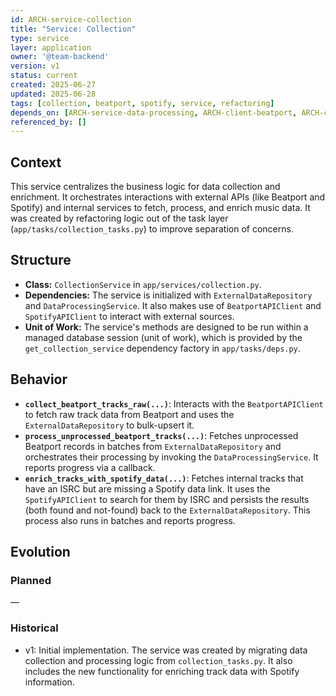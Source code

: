 ```yaml
---
id: ARCH-service-collection
title: "Service: Collection"
type: service
layer: application
owner: '@team-backend'
version: v1
status: current
created: 2025-06-27
updated: 2025-06-28
tags: [collection, beatport, spotify, service, refactoring]
depends_on: [ARCH-service-data-processing, ARCH-client-beatport, ARCH-client-spotify]
referenced_by: []
---
```

## Context
This service centralizes the business logic for data collection and enrichment. It orchestrates interactions with external APIs (like Beatport and Spotify) and internal services to fetch, process, and enrich music data. It was created by refactoring logic out of the task layer (`app/tasks/collection_tasks.py`) to improve separation of concerns.

## Structure
- **Class:** `CollectionService` in `app/services/collection.py`.
- **Dependencies:** The service is initialized with `ExternalDataRepository` and `DataProcessingService`. It also makes use of `BeatportAPIClient` and `SpotifyAPIClient` to interact with external sources.
- **Unit of Work:** The service's methods are designed to be run within a managed database session (unit of work), which is provided by the `get_collection_service` dependency factory in `app/tasks/deps.py`.

## Behavior
- **`collect_beatport_tracks_raw(...)`**: Interacts with the `BeatportAPIClient` to fetch raw track data from Beatport and uses the `ExternalDataRepository` to bulk-upsert it.
- **`process_unprocessed_beatport_tracks(...)`**: Fetches unprocessed Beatport records in batches from `ExternalDataRepository` and orchestrates their processing by invoking the `DataProcessingService`. It reports progress via a callback.
- **`enrich_tracks_with_spotify_data(...)`**: Fetches internal tracks that have an ISRC but are missing a Spotify data link. It uses the `SpotifyAPIClient` to search for them by ISRC and persists the results (both found and not-found) back to the `ExternalDataRepository`. This process also runs in batches and reports progress.

## Evolution
### Planned
—

### Historical
- v1: Initial implementation. The service was created by migrating data collection and processing logic from `collection_tasks.py`. It also includes the new functionality for enriching track data with Spotify information.
